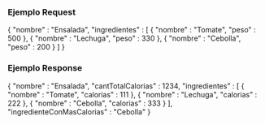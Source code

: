 ### Ejemplo Request
{
    "nombre" : "Ensalada",
    "ingredientes" : [
            {
                "nombre" : "Tomate",
                "peso" : 500
            },
            {
                "nombre" : "Lechuga",
                "peso" : 330
            },
            {
                "nombre" : "Cebolla",
                "peso" : 200
            }
        ]
}

### Ejemplo Response
{
    "nombre" : "Ensalada",
    "cantTotalCalorias" : 1234,
    "ingredientes" : [
            {
                "nombre" : "Tomate",
                "calorias" : 111
            },
            {
                "nombre" : "Lechuga",
                "calorias" : 222
            },
            {
                "nombre" : "Cebolla",
                "calorias" : 333
            }
        ],
    "ingredienteConMasCalorias" : "Cebolla"
}